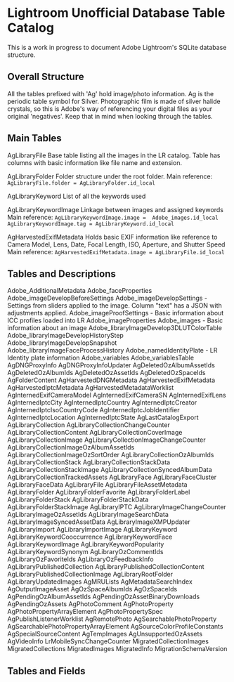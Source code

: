 # Lightroom Unofficial Database Table Catalog

This is a work in progress to document Adobe Lightroom's SQLite database structure.

## Overall Structure

All the tables prefixed with 'Ag' hold image/photo information. Ag is the periodic table symbol for Silver. Photographic film is made of silver halide crystals, so this is Adobe's way of referencing your digital files as your original 'negatives'. Keep that in mind when looking through the tables.

## Main Tables

AgLibraryFile
	Base table listing all the images in the LR catalog. Table has columns with basic information like file name and extension.

AgLibraryFolder 
	Folder structure under the root folder.
	Main reference: ```AgLibraryFile.folder = AgLibraryFolder.id_local```

AgLibraryKeyword
	List of all the keywords used

AgLibraryKeywordImage
	Linkage between images and assigned keywords
	Main reference: ```AgLibraryKeywordImage.image =  Adobe_images.id_local``` ```AgLibraryKeywordImage.tag = AgLibraryKeyword.id_local```

AgHarvestedExifMetadata
	Holds basic EXIF information like reference to Camera Model, Lens, Date, Focal Length, ISO, Aperture, and Shutter Speed
	Main reference: ```AgHarvestedExifMetadata.image = AgLibraryFile.id_local```



## Tables and Descriptions

Adobe_AdditionalMetadata
Adobe_faceProperties
Adobe_imageDevelopBeforeSettings
Adobe_imageDevelopSettings - Settings from sliders applied to the image. Column "text" has a JSON with adjustments applied.
Adobe_imageProofSettings - Basic information about ICC profiles loaded into LR
Adobe_imageProperties
Adobe_images - Basic information about an image
Adobe_libraryImageDevelop3DLUTColorTable
Adobe_libraryImageDevelopHistoryStep
Adobe_libraryImageDevelopSnapshot
Adobe_libraryImageFaceProcessHistory
Adobe_namedIdentityPlate - LR Identity plate information
Adobe_variables
Adobe_variablesTable
AgDNGProxyInfo
AgDNGProxyInfoUpdater
AgDeletedOzAlbumAssetIds
AgDeletedOzAlbumIds
AgDeletedOzAssetIds
AgDeletedOzSpaceIds
AgFolderContent
AgHarvestedDNGMetadata
AgHarvestedExifMetadata
AgHarvestedIptcMetadata
AgHarvestedMetadataWorklist
AgInternedExifCameraModel
AgInternedExifCameraSN
AgInternedExifLens
AgInternedIptcCity
AgInternedIptcCountry
AgInternedIptcCreator
AgInternedIptcIsoCountryCode
AgInternedIptcJobIdentifier
AgInternedIptcLocation
AgInternedIptcState
AgLastCatalogExport
AgLibraryCollection
AgLibraryCollectionChangeCounter
AgLibraryCollectionContent
AgLibraryCollectionCoverImage
AgLibraryCollectionImage
AgLibraryCollectionImageChangeCounter
AgLibraryCollectionImageOzAlbumAssetIds
AgLibraryCollectionImageOzSortOrder
AgLibraryCollectionOzAlbumIds
AgLibraryCollectionStack
AgLibraryCollectionStackData
AgLibraryCollectionStackImage
AgLibraryCollectionSyncedAlbumData
AgLibraryCollectionTrackedAssets
AgLibraryFace
AgLibraryFaceCluster
AgLibraryFaceData
AgLibraryFile
AgLibraryFileAssetMetadata
AgLibraryFolder
AgLibraryFolderFavorite
AgLibraryFolderLabel
AgLibraryFolderStack
AgLibraryFolderStackData
AgLibraryFolderStackImage
AgLibraryIPTC
AgLibraryImageChangeCounter
AgLibraryImageOzAssetIds
AgLibraryImageSearchData
AgLibraryImageSyncedAssetData
AgLibraryImageXMPUpdater
AgLibraryImport
AgLibraryImportImage
AgLibraryKeyword
AgLibraryKeywordCooccurrence
AgLibraryKeywordFace
AgLibraryKeywordImage
AgLibraryKeywordPopularity
AgLibraryKeywordSynonym
AgLibraryOzCommentIds
AgLibraryOzFavoriteIds
AgLibraryOzFeedbackInfo
AgLibraryPublishedCollection
AgLibraryPublishedCollectionContent
AgLibraryPublishedCollectionImage
AgLibraryRootFolder
AgLibraryUpdatedImages
AgMRULists
AgMetadataSearchIndex
AgOutputImageAsset
AgOzSpaceAlbumIds
AgOzSpaceIds
AgPendingOzAlbumAssetIds
AgPendingOzAssetBinaryDownloads
AgPendingOzAssets
AgPhotoComment
AgPhotoProperty
AgPhotoPropertyArrayElement
AgPhotoPropertySpec
AgPublishListenerWorklist
AgRemotePhoto
AgSearchablePhotoProperty
AgSearchablePhotoPropertyArrayElement
AgSourceColorProfileConstants
AgSpecialSourceContent
AgTempImages
AgUnsupportedOzAssets
AgVideoInfo
LrMobileSyncChangeCounter
MigratedCollectionImages
MigratedCollections
MigratedImages
MigratedInfo
MigrationSchemaVersion

## Tables and Fields